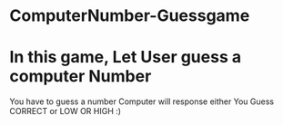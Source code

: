# ComputerNumber-Guessgame

# In this game,  Let User guess a computer Number

You have to guess a number 
Computer will response either You Guess CORRECT or LOW OR HIGH :)
